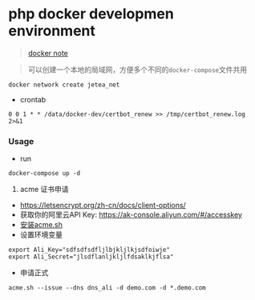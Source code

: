 # php docker developmen environment

> [docker note](https://gist.github.com/sh7ning/6ade02eeb0cd719f90ae09499c8263e7)

> 可以创建一个本地的局域网，方便多个不同的`docker-compose`文件共用

```
docker network create jetea_net
```

* crontab

```
0 0 1 * * /data/docker-dev/certbot_renew >> /tmp/certbot_renew.log 2>&1
```

###  Usage

* run

```
docker-compose up -d
```

1. acme 证书申请
* <https://letsencrypt.org/zh-cn/docs/client-options/>
* 获取你的阿里云API Key: <https://ak-console.aliyun.com/#/accesskey>
* [安装acme.sh](https://github.com/acmesh-official/acme.sh/wiki/%E8%AF%B4%E6%98%8E)
* 设置环境变量
```
export Ali_Key="sdfsdfsdfljlbjkljlkjsdfoiwje"
export Ali_Secret="jlsdflanljkljlfdsaklkjflsa"
```
* 申请正式
```
acme.sh --issue --dns dns_ali -d demo.com -d *.demo.com
```
